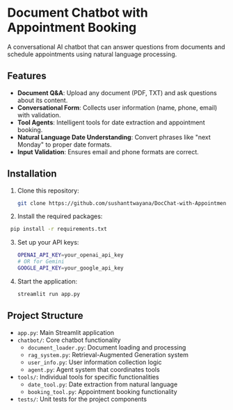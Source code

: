 # Document Chatbot with Appointment Booking

A conversational AI chatbot that can answer questions from documents and schedule appointments using natural language processing.

## Features

- **Document Q&A**: Upload any document (PDF, TXT) and ask questions about its content.
- **Conversational Form**: Collects user information (name, phone, email) with validation.
- **Tool Agents**: Intelligent tools for date extraction and appointment booking.
- **Natural Language Date Understanding**: Convert phrases like "next Monday" to proper date formats.
- **Input Validation**: Ensures email and phone formats are correct.

## Installation

1. Clone this repository:

   ```bash
   git clone https://github.com/sushanttwayana/DocChat-with-Appointment-Scheduler.git

2.  Install the required packages:

   ```bash
    pip install -r requirements.txt
   ```

3. Set up your API keys:
    ```bash
   OPENAI_API_KEY=your_openai_api_key
   # OR for Gemini
   GOOGLE_API_KEY=your_google_api_key
   ```
4. Start the application:
   ```bash
   streamlit run app.py 
   ```

## Project Structure

- `app.py`: Main Streamlit application
- `chatbot/`: Core chatbot functionality
  - `document_loader.py`: Document loading and processing
  - `rag_system.py`: Retrieval-Augmented Generation system
  - `user_info.py`: User information collection logic
  - `agent.py`: Agent system that coordinates tools
- `tools/`: Individual tools for specific functionalities
  - `date_tool.py`: Date extraction from natural language
  - `booking_tool.py`: Appointment booking functionality
- `tests/`: Unit tests for the project components



